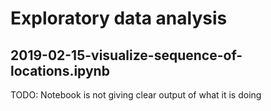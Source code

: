 # Exploratory data analysis

## 2019-02-15-visualize-sequence-of-locations.ipynb
TODO: Notebook is not giving clear output of what it is doing
